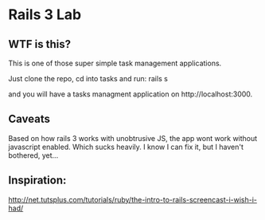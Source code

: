 Rails 3 Lab
===========

WTF is this?
------------

This is one of those super simple task management applications. 

Just clone the repo, cd into tasks and run:
  rails s

and you will have a tasks managment application on http://localhost:3000.

Caveats
-------
Based on how rails 3 works with unobtrusive JS, the app wont work without javascript enabled. Which sucks heavily. I know I can fix it, but I haven't bothered, yet...

Inspiration:
------------
http://net.tutsplus.com/tutorials/ruby/the-intro-to-rails-screencast-i-wish-i-had/